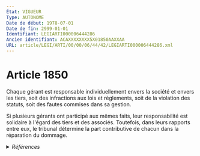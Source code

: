 ```yaml
---
État: VIGUEUR
Type: AUTONOME
Date de début: 1978-07-01
Date de fin: 2999-01-01
Identifiant: LEGIARTI000006444286
Ancien identifiant: ACAXXXXXXXX5X01850AAXXAA
URL: article/LEGI/ARTI/00/00/06/44/42/LEGIARTI000006444286.xml
---
```


<h1>Article 1850</h1>

Chaque gérant est responsable individuellement envers la société et envers les
tiers, soit des infractions aux lois et règlements, soit de la violation des
statuts, soit des fautes commises dans sa gestion.<br />

Si plusieurs gérants ont participé aux mêmes faits, leur responsabilité est
solidaire à l'égard des tiers et des associés. Toutefois, dans leurs rapports
entre eux, le tribunal détermine la part contributive de chacun dans la
réparation du dommage.


<details>
  <summary><em>Références</em></summary>

  <h2>Textes faisant référence à l'article</h2>
  
  <ul>
    <li>
      <a href="https://legal.tricoteuses.fr//redirection/JORFTEXT000000886567?vers=git&vers=legifrance">Loi n°78-9 du 4 janvier 1978 MODIFIANT LE TITRE IX DU LIVRE III DU CODE CIVIL</a> CREATION cible
    </li>
  </ul>
  
  <h2>Références faites par l'article</h2>
  
  <ul>
    <li>
      1978-01-04 CREATION source <a href="https://legal.tricoteuses.fr//redirection/JORFTEXT000000886567?vers=git&vers=legifrance">Loi n°78-9 du 4 janvier 1978 MODIFIANT LE TITRE IX DU LIVRE III DU CODE CIVIL</a>
    </li>
  </ul>
</details>
